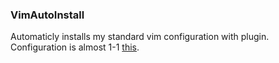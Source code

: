 ### VimAutoInstall


Automaticly installs my standard vim configuration with plugin.
Configuration is almost 1-1 [this](https://medium.com/@edominguez.se/vim-101-a-comprehensive-guide-to-using-vim-like-an-ide-1-3-vimrc-d484cc41fc2).
